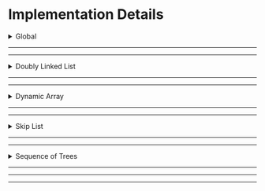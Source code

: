 

# Implementation Details

<details>
<summary>Global</summary>

### Global Implementation

Global types and functions were used to make certain conventions consistent across all the list types.

#### Type: `LENGTH` (`size_t`)
This type is used for values that represent the length of something, whether it be the size of the list, an index, or a counter based on the size/index.

#### Type: `DATA` (`int64_t`)
This type is used for values that represent the data that the list holds.


#### Function: `TEST_elements(list) -> n, seq`
This is used by the Unit Tester to check for correctness against the true raw sequence of `DATA` values of the list (unaffected by reversal flags), WITHOUT using `get` or any other operation.\
For this reason, the implementer must absolutely make sure that it works correctly for any `n` and `seq`, so that there is no confusion on if it's the executed operation that failed, or if it's `TEST_elements` that's the culprit.

#### Function: `TEST_internal(list) -> bool`
This is used by the Unit Tester to check if any internal testing was successful. The implementer of the list can put any test within this function, as long as it returns either `true` or `false` to determine if the test was successful or not.\
For example, the Sequence of Trees implementation tests for the required sequence of k's for each tree to be a concatenation of strictly increasing, and then strictly decreasing types. It will return `false` if it fails to satisfy this test.

</details>

<hr>
<hr>

<details>
<summary>Doubly Linked List</summary>
TODO
</details>

<hr>
<hr>

<details>
<summary>Dynamic Array</summary>
TODO
</details>

<hr>
<hr>

<details>
<summary>Skip List</summary>
TODO
</details>

<hr>
<hr>

<details>
<summary>Sequence of Trees</summary>

## Sequence of Trees

### Summary

The Perfect Binary Trees are represented by the struct PTree, which is a modified Segment Tree-esque data structure with a special property of having implicit bounds. For this reason, I also like to call it a Phantom Segment Tree (Phantom Index-Segment Tree), or PTree for short, as the bounds are only revealed once the list and trees are traversed with get/set operations.

<hr>

<details>
<summary>Structs</summary>

#### Struct: `PTreeList`
Represents the main overarching list for this ADT.\
It is a doubly-linked-list that holds the Perfect Binary Trees, with the `head` and `tail` pointers to a `PTreeListNode`.\
It records the true length of the list `n` (which is also the total number of leaf nodes across all trees.)\
It has a `reversed` (`boolean`) flag which allows it to have $O(1)$ worst case for its `reverse` operation.\
It also holds the `DATA` values `leftmost` and `rightmost`, for $O(1)$ worst case for its `peek_left` and `peek_right` operation. These can be affected by the `set`, `push_*`, `pop_*` operations.

#### Struct: `PTreeListNode`
Represents a simple doubly-linked-list node for `PTreeList`.\
It has pointers to the previous and next `PTreeListNode`.\
It holds a single value `ptree` (`PTree`).

#### Struct: `PTree`
Represents a Perfect Binary Tree.\
It records its own `k` value (its type), and also the `l` for number of leaf nodes it has. Mathematically, $2^k = l$\
It has a pointer to its root `PTreeNode`.

#### Struct: `PTreeNode`
Represents a node of `PTree`.\
It has the discriminator flag `leaf` (`boolean`).\
With `leaf` it uses `union` to determine whether it holds a `DATA` value and nothing else, or only the `left` and `right` pointers to its children, for saving up memory.

<hr>
</details>




<details>
<summary>Initializer</summary>

### Operation: `MAKE`


#### Helper: `_getGreatestPowerOfTwo(number) -> exponent, k`
This helper function aims to get the greatest power of two as well as its exponent, obtainable for a given number without exceeding it. For example, with $n=22$,
its greatest power of two is $2^4==16$, because $2^5=32$ which exceeds it.\
It utilizes bitshifting for quick exponents.

#### Helper: `_constructPTreeNodesFromRange(sequence, offset, lowerBound, upperBound) -> PTreeNode`
A recursive function that constructs a Perfect Binary Tree from the root, with the leaves accurately representing a subsequence of the given sequence.
Once it reaches the leaves, it gets the appropriate value from the sequence, along with `offset` (if it's in a different part of the sequence).\
For example, we have a sequence of

$${0, 1, 2, 3, 4, 5, 6, 7, 8, 9, 10, 11\}$$

which is of length $12$.
If we want to get a `PTree` of type $3$ with the leaves from indices $4$ to $11$, then we call the helper function with:

$$text{lowerBound} = 0$$


$$text{upperBound} = 7$$

(since the length is $2^3 = 8$). We also specify

$$text{offset} = 4$$

since the subsequence starts from index $4$.
Then after the recursive calls, the resulting leaves would be

$${4, 5, 6, 7, 8, 9, 10, 11\}$$

Then, the caller receives the root node.\
The reason this is by design is that there's no need to have a separate driver code for this recursive function to call the appropriate bounds. Simply always provide $lowerBound = 0$, and then specify $upperBound = 2^k$, and it will immediately start shifting indices and constructing its children without more helper function bloat.

#### Helper: `_constructPTrees(n, seq) -> head, tail`
The point of this helper is to represent `n` as distinct powers of two, from highest to lowest.\
It achieves this by repetitively using `_getGreatestPowerOfTwo` and constructing a `PTree` for each remaining subsequence using `_constructPTreeNodesFromRange`, until it exhausts the entire sequence.
After everything, it gives the caller the appropriate doubly-linked-list from `head` to `tail`.

#### Main: `make(n, seq) -> list`
With these helper functions, `make` can finally construct the list.\
It initializes the members `n`, `reversed`, `leftmost`, and `rightmost` appropriately.\
Then, since the datatype of `LENGTH` is unsigned, it only calls `_constructPTrees` if $n > 0$, and initializes the appropriate `head` and `tail` members.

<hr>
</details>

<details>
<summary>List Info</summary>


### Operation: `SIZE`
#### Main: `size(list) -> LENGTH`
It simply returns the `n` member of the list, representing its current size.

### Operation: `EMPTY`
#### Main: `empty(list) -> bool`
It returns whether `n` is zero or not.

### Operation: `REVERSE`
#### Main: `reverse(list)`
It simply flips the `reversed` flag for the other operations to appropriately use, resulting in $O(1)$ worst case time complexity for this operation.
<hr>
</details>

<details>
<summary>Getters/Setters</summary>

### Operation: `GET`/`SET`/`PEEK_*`

#### Helper: `_getLeafNodeAtIndex(i) -> node`
The star of the show -- this helper function's goal is to return the appropriate leaf node for a given index `i`.\
Because the nodes themselves don't store their index, the function must calculate for the **"phantom"** index. That is, the function has to manually calculate the "offsets" and bounds themselves. In particular, it keeps track for `lowerBound` and `upperBound`.\
The calculations of these offsets and bounds are only done on the needed nodes instead of every single node in every single tree, so search is brought down to O(logn).\
It utilizes the `l` member of the `PTree` to calculate for offsets along the doubly-linked-list (horizontal) as it traverses from left to right. Then, it shifts the current recorded `lowerBound` and `upperBound` as it traverses down the tree (vertical).\
The appropriate bounds are:

$$text{LeftChild} = [lowerBound, mid]$$


$$text{RightChild} = [mid+1, upperBound]$$


So we check if the index is in either one, and update the bounds appropriately.\
Note that this will always either result in a leaf node holding the `DATA` value, or `NULL`.\
And voila, we have found the correct leaf.\
With this helper function, we can now make:

#### Main: `get(list, i) -> DATA`
If $0 \leq i < n$ is not satisfied, then it simply returns $0$.\
It utilizes `_getLeafNodeAtIndex` to get the appropriate node, and returns its `DATA` value.\
The index is affected by the `reversed` flag to correct for reversal.
#### Main: `set(list, i, v)`
If $0 \leq i < n$ is not satisfied, then it simply returns.\
It utilizes `_getLeafNodeAtIndex` to get the appropriate node, and sets its `DATA` value to `v`.
The index is affected by the `reversed` flag to correct for reversal.\
It also updates `leftmost` or `rightmost`, depending on whether the inex rests on $0$ or $n-1$.

#### Main: `peek_left(list) -> DATA`
Returns `leftmost`, or `rightmost` if `reversed` flag is enabled.

#### Main: `peek_right(list) -> DATA`
Returns `rightmost`, or `leftmost` if `reversed` flag is enabled.

<hr>
</details>

<details>
<summary>Insertions/Deletions</summary>

### Operation: `PUSH_*`, `POP_*`

#### Helper: `_constructZeroPTree(v) -> tree`
The purpose of this helper function is to construct a `PTree` of type $0$, with the given DATA value as its root (leaf)'s value.\
This is useful for pushing a new value into the list.

#### Helpers:
`_mergeNonDistinctPTreesToRight(list, start)`\
`_mergeNonDistinctPTreesToLeft(list, start)`\
Here we have helper functions for merging non-distinct `PTrees` together, split into two: one for merging to the left, and one for merging to the right.\
`PTrees` are non-distinct if their type `k` is the same, which means they can be combined into one greater power of two,
improving the running time of the get/set operations, satisfying the concatenation of a strictly increasing and strictly decreasing
sequence of $k$'s, and overall preventing the degenerate representation of $n$ trees of type $0$.\
It is inspired by binomial heap's merge operation.
Given a starting doubly-linked-list node, we proceed to the right (left),
and if our current `PTree`'s type is the same as the next `PTree`, then we construct a third `PTree` containing their two roots as children.
We know that this is of type $k+1$, and contains $l*2$ leaf nodes.\
We immediately stop if the next tree's type is distinct from the current tree, as we know that trees further than it are already distinct and satisfy the required k-concatenation.\
This helper function directly modifies the doubly-linked-list of the main list.

#### Helpers:
`_cascadeRemovalLeft(list, start) -> subHead, subTail`\
`_cascadeRemovalRight(list, start) -> subHead, subTail`\
These are helper functions used by the `pop_*` operations.\
They are pretty much the opposite of the merge operations, split into two: one for cascading the right of the `PTree`, and one for cascading the left.\
We know that only the leftmost (rightmost) leaf of the target `PTree` is the one that needs to be removed.
So, its purpose is to "wrap open" the `PTree` back into a sequence of `PTrees`.\
It does this by snipping off the right (left) subtree and making it its own doubly-linked-list node sub-list.\
Then the other leftover left (right) child is deallocated and removed from the list entirely.
Each successive right (left) subtree is of type k-1 and l/2.\
After everything, it gives the caller the appropriate sublist of right-child (left-child) `PTrees`, with its own `subHead` and `subTail`.

#### Helper: `_peekABoo(list)`
A useful helper function for updating the `leftmost`/rightmost value after a modification of the list.\
It is useful for peek_left/peek_right operations.\
It does this by getting the leftmost (rightmost) `PTree` and traversing all the way to the leftmost (rightmost) leaf node, and finally updating the appropriate value.\
It does this for both `leftmost` and `rightmost` in each call.

#### Helper: `_push_left_base(list, v)`
This is the "true" `push_left` operation, unaffected by the `reversed` flag.\
It first calls `_constructZeroPTree` on the `DATA` value `v`, and pushes it to the head (left) of the doubly-linked-list.\
Then, it calls `_mergeNonDistinctPTreesToRight` on the new head of the list, to make sure it satisfies the required k-concatenation.\
Finally, it updates `leftmost` to the new value (and `rightmost` if the new `PTree` is also the tail).


#### Helper: `_push_right_base(list, v)`
A mirror of `_push_left_base`.\
This is the "true" `push_left` operation, unaffected by the `reversed` flag.\
It first calls `_constructZeroPTree` on the `DATA` value `v`, and pushes it to the tail (right) of the doubly-linked-list.\
Then, it calls `_mergeNonDistinctPTreesToLeft` on the new tail of the list, to make sure it satisfies the required k-concatenation.\
Finally, it updates `rightmost` to the new value (and `leftmost` if the new `PTree` is also the head).

#### Helper: `_pop_left_base(list)`
This is the "true" `pop_left` operation, unaffected by the `reversed` flag.\
It first checks if the leftmost `PTree` is of type $0$. If it is, then it simply removes that doubly-linked-list node from the list.\
If not, then it calls `_cascadeRemovalLeft` on the leftmost `PTree`, then pushes the new sublist to the head (left), and then finally calls `_mergeNonDistinctPTreesToRight` to fix any non-distinct types.\
In both cases, it calls `_peekABoo(list)` to update `leftmost` and `rightmost` appropriately.

#### Helper: `_pop_right_base(list)`
A mirror of `_pop_left_base`.\
This is the "true" `pop_right` operation, unaffected by the `reversed` flag.\
It first checks if the rightmost `PTree` is of type $0$. If it is, then it simply removes that doubly-linked-list node from the list.\
If not, then it calls `_cascadeRemovalRight` on the rightmost `PTree`, then pushes the new sublist to the tail (right), and then finally calls `_mergeNonDistinctPTreesToLeft` to fix any non-distinct types.\
In both cases, it calls `_peekABoo(list)` to update `leftmost` and `rightmost` appropriately.


#### Main: `push_left(list, v)`
Calls `_push_left_base` (or `_push_right_base` if `reversed` flag is enabled.)

#### Main: `push_right(list, v)`
Calls `_push_right_base` (or `_push_left_base` if `reversed` flag is enabled.)

#### Main: `pop_left(list)`
Calls `_pop_left_base` (or `_pop_right_base` if `reversed` flag is enabled.)

#### Main: `pop_right(list)`
Calls `_pop_right_base` (or `_pop_left_base` if `reversed` flag is enabled.)



<hr>
</details>




</details>

<hr>
<hr>
<hr>